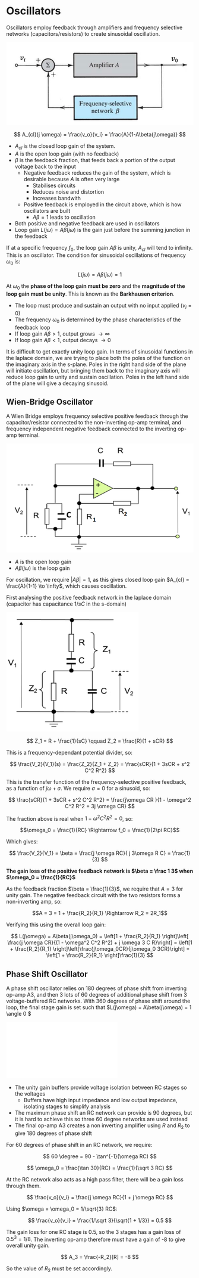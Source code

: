 # Oscillators

Oscillators employ feedback through amplifiers and frequency selective networks (capacitors/resistors) to create sinusoidal oscillation.

![](./img/loop-gain.png)

$$
A_{cl}(j \omega) = \frac{v_o}{v_i} = \frac{A}{1-A\beta(j\omega)}
$$

- $A_{cl}$ is the closed loop gain of the system.
- $A$ is the open loop gain (with no feedback)
- $\beta$ is the feedback fraction, that feeds back a portion of the output voltage back to the input
  - Negative feedback reduces the gain of the system, which is desirable because $A$ is often very large
    - Stabilises circuits
    - Reduces noise and distortion
    - Increases bandwith
  - Positive feedback is employed in the circuit above, which is how oscillators are built
    - $A\beta = 1$ leads to oscillation
- Both positive and negative feedback are used in oscillators
- Loop gain $L(j\omega) = A\beta(j\omega)$ is the gain just before the summing junction in the feedback

If at a specific frequency $f_0$, the loop gain $A\beta$ is unity, $A_{cl}$ will tend to infinity. This is an oscillator. The condition for sinusoidal oscillations of frequency $\omega_0$ is:

$$
L(j\omega) = A \beta(j\omega) = 1
$$

At $\omega_0$ the **phase of the loop gain must be zero** and the **magnitude of the loop gain must be unity**. This is known as the **Barkhausen criterion**.

- The loop must produce and sustain an output with no input applied ($v_i = 0$)
- The frequency $\omega_0$ is determined by the phase characteristics of the feedback loop
- If loop gain $A\beta > 1$, output grows $\to \infty$
- If loop gain $A\beta < 1$, output decays $\to 0$

It is difficult to get exactly unity loop gain. In terms of sinusoidal functions in the laplace domain, we are trying to place both the poles of the function on the imaginary axis in the s-plane. Poles in the right hand side of the plane will initiate oscillation, but bringing them back to the imaginary axis will reduce loop gain to unity and sustain oscillation. Poles in the left hand side of the plane will give a decaying sinusoid.

## Wien-Bridge Oscillator

A Wien Bridge employs frequency selective positive feedback through the capacitor/resistor connected to the non-inverting op-amp terminal, and frequency independent negative feedback connected to the inverting op-amp terminal.

![](./img/wein-bridge.png)

- $A$ is the open loop gain
- $A\beta(j\omega)$ is the loop gain

For oscillation, we require $|A\beta| =1$, as this gives closed loop gain $A_{cl} = \frac{A}{1-1} \to \infty$, which causes oscillation.

First analysing the positive feedback network in the laplace domain (capacitor has capacitance $1/sC$ in the s-domain)

![](./img/positive-feedback.png)

$$
Z_1 = R + \frac{1}{sC} \qquad Z_2 = \frac{R}{1 + sCR}
$$

This is a frequency-dependant potential divider, so:

$$
\frac{V_2}{V_1}(s) = \frac{Z_2}{Z_1 + Z_2} = \frac{sCR}{1 + 3sCR + s^2 C^2 R^2}
$$

This is the transfer function of the frequency-selective positive feedback, as a function of $j\omega + \sigma$. We require $\sigma = 0$ for a sinusoid, so:

$$
\frac{sCR}{1 + 3sCR + s^2 C^2 R^2} = \frac{j\omega CR }{1 - \omega^2 C^2 R^2 + 3j \omega CR}
$$

The fraction above is real when $1 - \omega^2 C^2 R^2 = 0$, so:

$$\omega_0 = \frac{1}{RC} \Rightarrow f_0 = \frac{1}{2\pi RC}$$

Which gives:

$$
\frac{V_2}{V_1} = \beta = \frac{j \omega RC}{ j 3\omega R C} = \frac{1}{3}
$$

**The gain loss of the positive feedback network is $\beta = \frac 1 3$ when $\omega_0 = \frac{1}{RC}$**

As the feedback fraction $\beta = \frac{1}{3}$, we require that $A=3$ for unity gain. The negative feedback circuit with the two resistors forms a non-inverting amp, so:

$$A = 3 = 1 + \frac{R_2}{R_1} \Rightarrow R_2 = 2R_1$$

Verifying this using the overall loop gain:

$$
L(j\omega) = A\beta(j\omega_0) =  \left[1 + \frac{R_2}{R_1} \right]\left[ \frac{j \omega CR}{(1 - \omega^2 C^2 R^2) + j \omega 3 C R}\right] = \left[1 + \frac{R_2}{R_1} \right]\left[\frac{j\omega_0CR}{j\omega_0 3CR}\right] = \left[1 + \frac{R_2}{R_1} \right]\frac{1}{3}
$$

## Phase Shift Oscillator

A phase shift oscillator relies on 180 degrees of phase shift from inverting op-amp A3, and then 3 lots of 60 degrees of additional phase shift from 3 voltage-buffered RC networks. With 360 degrees of phase shift around the loop, the final stage gain is set such that $L(j\omega) = A\beta(j\omega) = 1 \angle 0 $

![](./img/phase-shift.img)

- The unity gain buffers provide voltage isolation between RC stages so the voltages
  - Buffers have high input impedance and low output impedance, isolating stages to simplify analysis
- The maximum phase shift an RC network can provide is 90 degrees, but it is hard to achieve this so three 60 degree networks are used instead
- The final op-amp A3 creates a non inverting amplifier using $R$ and $R_2$ to give 180 degrees of phase shift

For 60 degrees of phase shift in an RC network, we require:

$$
60 \degree = 90 - \tan^{-1}(\omega RC)
$$

$$
\omega_0 = \frac{\tan 30}{RC} = \frac{1}{\sqrt 3 RC}
$$

At the RC network also acts as a high pass filter, there will be a gain loss through them.

$$
\frac{v_o}{v_i} = \frac{j \omega RC}{1 + j \omega RC}
$$

Using $\omega = \omega_0 = 1/\sqrt{3} RC$:

$$
\frac{v_o}{v_i} = \frac{1/\sqrt 3}{\sqrt{1 + 1/3}} = 0.5
$$

The gain loss for one RC stage is 0.5, so the 3 stages has a gain loss of $0.5^3 = 1/8$. The inverting op-amp therefore must have a gain of -8 to give overall unity gain.

$$
A_3 = \frac{-R_2}[R] = -8
$$

So the value of $R_2$ must be set accordingly.
